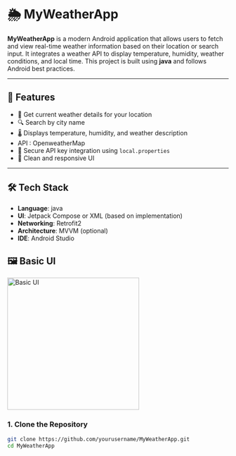 # 🌦️ MyWeatherApp

**MyWeatherApp** is a modern Android application that allows users to fetch and view real-time weather information based on their location or search input. It integrates a weather API to display temperature, humidity, weather conditions, and local time. This project is built using **java** and follows Android best practices.

---

## 🧩 Features

- 📍 Get current weather details for your location
- 🔍 Search by city name
- 🌡️ Displays temperature, humidity, and weather description
- API : OpenweatherMap
- 🔐 Secure API key integration using `local.properties`
- 📱 Clean and responsive UI

---

## 🛠️ Tech Stack

- **Language**: java
- **UI**: Jetpack Compose or XML (based on implementation)
- **Networking**: Retrofit2
- **Architecture**: MVVM (optional)
- **IDE**: Android Studio

## 🖼️ Basic UI

<img src="https://github.com/user-attachments/assets/0df84887-3933-4501-a848-de3394811fce" alt="Basic UI" width="300"/>



### 1. Clone the Repository

```bash
git clone https://github.com/yourusername/MyWeatherApp.git
cd MyWeatherApp

